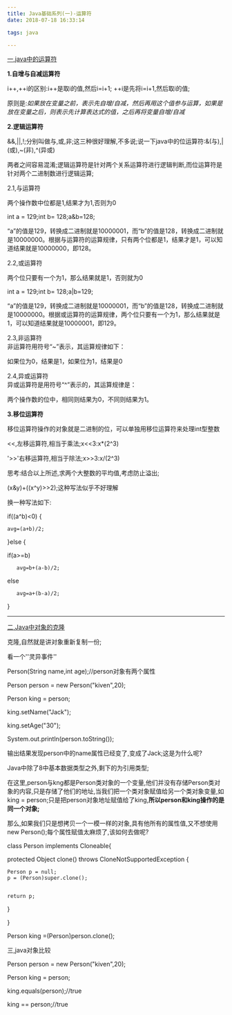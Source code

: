 ```yaml
---
title: Java基础系列(一)-运算符
date: 2018-07-18 16:33:14

tags: java

---
```


[一,java中的运算符]()

**1.自增与自减运算符**

i++,++i的区别:i++是取i的值,然后i=i+1; ++i是先将i=i+1,然后取i的值;

原则是:*如果放在变量之前，表示先自增/自减，然后再用这个值参与运算，如果是放在变量之后，则表示先计算表达式的值，之后再将变量自增/自减*

**2.逻辑运算符**

&&,||,!;分别叫做与,或,非;这三种很好理解,不多说;说一下java中的位运算符:&(与),|(或),~(非),^(异或)

两者之间容易混淆;逻辑运算符是针对两个关系运算符进行逻辑判断,而位运算符是针对两个二进制数进行逻辑运算;

2.1,与运算符

两个操作数中位都是1,结果才为1,否则为0

int a = 129;int b= 128;a&b=128;

“a”的值是129，转换成二进制就是10000001，而“b”的值是128，转换成二进制就是10000000。根据与运算符的运算规律，只有两个位都是1，结果才是1，可以知道结果就是10000000，即128。

<!--more-->

2.2,或运算符

两个位只要有一个为1，那么结果就是1，否则就为0

int a = 129;int b= 128;a|b=129;

“a”的值是129，转换成二进制就是10000001，而“b”的值是128，转换成二进制就是10000000。根据或运算符的运算规律，两个位只要有一个为1，那么结果就是1，可以知道结果就是10000001，即129。

2.3,非运算符  
非运算符用符号“~”表示，其运算规律如下：

如果位为0，结果是1，如果位为1，结果是0

2.4,异或运算符  
异或运算符是用符号“^”表示的，其运算规律是：

两个操作数的位中，相同则结果为0，不同则结果为1。

**3.移位运算符**

移位运算符操作的对象就是二进制的位，可以单独用移位运算符来处理int型整数

<<,左移运算符,相当于乘法;x<<3:x*(2^3)

'>>'右移运算符,相当于除法;x>>3:x/(2^3)

思考:结合以上所述,求两个大整数的平均值,考虑防止溢出;

(x&y)+((x^y)>>2);这种写法似乎不好理解

换一种写法如下:

  if((a^b)<0) {

```
avg=(a+b)/2;
```

  }else {

   if(a>=b)

```
   avg=b+(a-b)/2;
```

   else

```
   avg=a+(b-a)/2;
```

}

---

[二,Java中对象的克隆]()

克隆,自然就是讲对象重新复制一份;

看一个''灵异事件''

Person(String name,int age);//person对象有两个属性

Person person = new Person("kiven",20);

Person king = person;

king.setName("Jack");

king.setAge("30");

System.out.println(person.toString());

输出结果发现person中的name属性已经变了,变成了Jack;这是为什么呢?

Java中除了8中基本数据类型之外,剩下的为引用类型;

在这里,person与kng都是Person类对象的一个变量,他们并没有存储Person类对象的内容,只是存储了他们的地址,当我们把一个类对象赋值给另一个类对象变量,如king = person;只是把person对象地址赋值给了king,**所以person和king操作的是同一个对象;**

那么,如果我们只是想拷贝一个一模一样的对象,具有他所有的属性值,又不想使用new Person();每个属性赋值太麻烦了,该如何去做呢?

class Person implements Cloneable{

protected Object clone() throws CloneNotSupportedException {

```
Person p = null;  
p = (Person)super.clone();


return p;
```

}

}

Person king =(Person)person.clone();

三,java对象比较

Person person = new Person("kiven",20);

Person king = person;

king.equals(person);//true

king == person;//true
